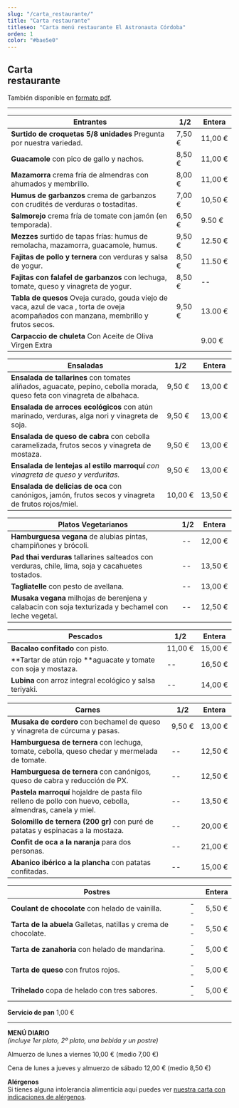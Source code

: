 ```yaml
---
slug: "/carta_restaurante/"
title: "Carta restaurante"
titleseo: "Carta menú restaurante El Astronauta Córdoba"
orden: 1
color: "#bae5e0"
---
```


## Carta<br>restaurante

También disponible en [formato pdf](/cartas_restaurante_web_2022.pdf).

---

|Entrantes                                                        |    1/2     | Entera  |
|-----------------------------------------------------------------|------------|---------|
|**Surtido de croquetas 5/8 unidades** Pregunta por nuestra variedad. | 7,50 € | 11,00 € |
|**Guacamole** con pico de gallo y nachos. | 8,50 € | 11,00 € |
|**Mazamorra** crema fría de almendras con ahumados y membrillo. | 8,00 € | 11,00 € |
|**Humus de garbanzos** crema de garbanzos con crudités de verduras o tostaditas. | 7,00 € | 10,50 € |
|**Salmorejo** crema fría de tomate con jamón (en temporada). | 6,50 € | 9.50 €  |
|**Mezzes** surtido de tapas frías: humus de remolacha, mazamorra, guacamole, humus. | 9,50 € | 12.50 € |
|**Fajitas de pollo y ternera** con verduras y salsa de yogur. | 8,50 € | 11.50 € |
|**Fajitas con falafel de garbanzos** con lechuga, tomate, queso y vinagreta de yogur. | 8,50 € | --      |
|**Tabla de quesos** Oveja curado, gouda viejo de vaca, azul de vaca , torta de oveja acompañados con manzana, membrillo y frutos secos. | 9,50 € | 13.00 € |
|**Carpaccio de chuleta** Con Aceite de Oliva Virgen Extra |     | 9.00 €  |

|Ensaladas |  1/2   |Entera |
|---|---|---|
|**Ensalada de tallarines** con tomates aliñados, aguacate, pepino, cebolla morada, queso feta con vinagreta de albahaca.       |9,50 €      |13,00 €|
|**Ensalada de arroces ecológicos** con atún marinado, verduras, alga nori y vinagreta de soja.              |9,50 €      |13,00 €|
|**Ensalada de queso de cabra** con cebolla caramelizada, frutos secos y vinagreta de mostaza.             |9,50 €      |13,00 €|
|**Ensalada de lentejas al estilo marroquí** *con vinagreta de queso y verduritas.*                                   |9,50 €      |13,00 €|
|**Ensalada de delicias de oca** con canónigos, jamón, frutos secos y vinagreta de frutos rojos/miel.                  |10,00 €      |13,50 €|

|Platos Vegetarianos                                              |    1/2     |Entera |
|-----------------------------------------------------------------|------------|-------|
|**Hamburguesa vegana** de alubias pintas, champiñones y brócoli.                                                                                                 |       --     |12,00 €|
|**Pad thai verduras** tallarines salteados con verduras, chile, lima, soja y cacahuetes tostados.                                                 |       --     |13,50 € |
|**Tagliatelle** con pesto de avellana.                                                                                        |--      |13,00 €|
|**Musaka vegana** milhojas de berenjena y calabacin con soja texturizada y bechamel con leche vegetal.                                 |        --    |12,50 €|

|Pescados                                                         |    1/2     |Entera |
|-----------------------------------------------------------------|------------|-------|
|**Bacalao confitado** con pisto.                                                                            |11,00 €     |15,00 €|
|**Tartar de atún rojo **aguacate y tomate con soja y mostaza.                                                                                 |     --       |16,50 €|
|**Lubina** con arroz integral ecológico y salsa teriyaki.                                                |--     |14,00 €|

|Carnes                                                          |    1/2     |Entera |
|----------------------------------------------------------------|------------|-------|
|**Musaka de cordero** con bechamel de queso y vinagreta de cúrcuma y pasas.                                                               |9,50 €      |13,00 €|
|**Hamburguesa de ternera** con lechuga, tomate, cebolla, queso chedar y mermelada de tomate.                                                                                     |     --       |12,50 €|
| **Hamburguesa de ternera** con canónigos, queso de cabra y reducción de PX. |     --       |12,50 €|
| **Pastela marroquí** hojaldre de pasta filo relleno de pollo con huevo, cebolla, almendras, canela y miel. | --     | 13,50 € |
|**Solomillo de ternera (200 gr)** con puré de patatas y espinacas a la mostaza.                                                                           |      --      |20,00 € |
|**Confit de oca a la naranja** para dos personas. | -- |21,00 € |
|**Abanico ibérico a la plancha** con patatas confitadas.                                                                                           |     --       |15,00 €|

|Postres                                                          |         |Entera |
|-----------------------------------------------------------------|------------|-------|
|**Coulant de chocolate** con helado de vainilla.                                                                                 |     --       |5,50 € |
| **Tarta de la abuela** Galletas, natillas y crema de chocolate. |      --      |5,50 € |
|**Tarta de zanahoria** con helado de mandarina.                                                                     |      --      |5,00 € |
|**Tarta de queso** con frutos rojos.                                                                                              |       --     |5,00 € |
|**Trihelado** copa de helado con tres sabores.                                                                                                     |        --    |5,00 € |

**Servicio de pan**  1,00 €

---
**MENÚ DIARIO**  
*(incluye 1er plato, 2º plato, una bebida y un postre)*


Almuerzo de lunes a viernes 10,00 € (medio 7,00 €)


Cena de lunes a jueves y almuerzo de sábado 12,00 € (medio 8,50 €)


**Alérgenos**  
Si tienes alguna intolerancia alimenticia aquí puedes ver <a href="astro_2020_tabla_alergenos.pdf">nuestra carta con indicaciones de alérgenos</a>.
